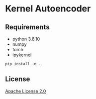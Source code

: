 # Kernel Autoencoder

## Requirements

* python 3.8.10
* numpy
* torch
* ipykernel

```shell
pip install -e .
```

## License
[Apache License 2.0](https://github.com/MatthieuSarkis/Kernel-Autoencoder/blob/master/LICENSE)